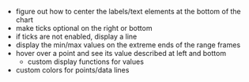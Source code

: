- figure out how to center the labels/text elements at the bottom of the chart
- make ticks optional on the right or bottom
- if ticks are not enabled, display a line
- display the min/max values on the extreme ends of the range frames
- hover over a point and see its value described at left and bottom
	- custom display functions for values
- custom colors for points/data lines

